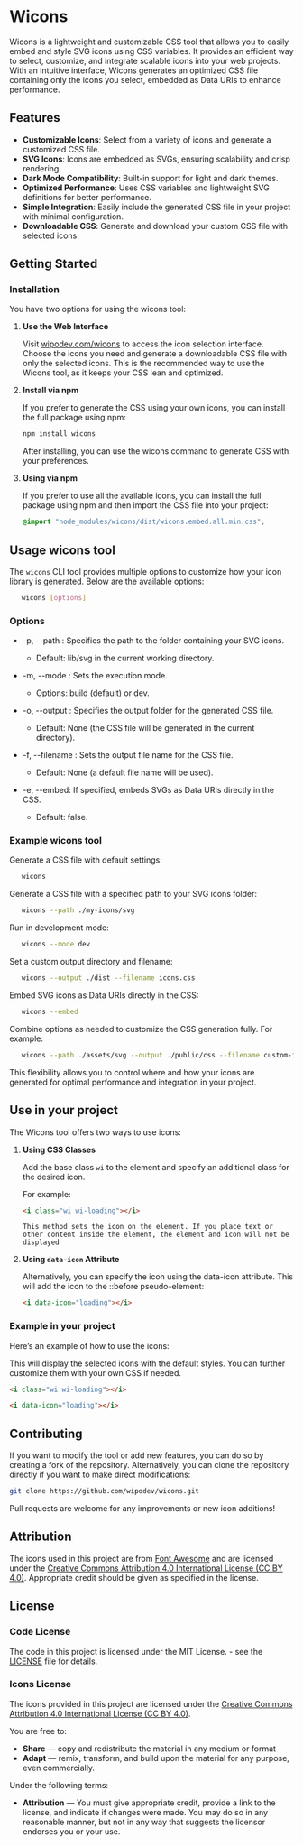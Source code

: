 # Wicons

Wicons is a lightweight and customizable CSS tool that allows you to easily embed and style SVG icons using CSS variables. It provides an efficient way to select, customize, and integrate scalable icons into your web projects. With an intuitive interface, Wicons generates an optimized CSS file containing only the icons you select, embedded as Data URIs to enhance performance.

## Features

- **Customizable Icons**: Select from a variety of icons and generate a customized CSS file.
- **SVG Icons**: Icons are embedded as SVGs, ensuring scalability and crisp rendering.
- **Dark Mode Compatibility**: Built-in support for light and dark themes.
- **Optimized Performance**: Uses CSS variables and lightweight SVG definitions for better performance.
- **Simple Integration**: Easily include the generated CSS file in your project with minimal configuration.
- **Downloadable CSS**: Generate and download your custom CSS file with selected icons.

## Getting Started

### Installation

You have two options for using the wicons tool:

1. **Use the Web Interface**

   Visit [wipodev.com/wicons](https://wipodev.com/wicons) to access the icon selection interface. Choose the icons you need and generate a downloadable CSS file with only the selected icons. This is the recommended way to use the Wicons tool, as it keeps your CSS lean and optimized.

2. **Install via npm**

   If you prefer to generate the CSS using your own icons, you can install the full package using npm:

   ```bash
   npm install wicons
   ```

   After installing, you can use the wicons command to generate CSS with your preferences.

3. **Using via npm**

   If you prefer to use all the available icons, you can install the full package using npm and then import the CSS file into your project:

   ```css
   @import "node_modules/wicons/dist/wicons.embed.all.min.css";
   ```

## Usage wicons tool

The `wicons` CLI tool provides multiple options to customize how your icon library is generated. Below are the available options:

```bash
   wicons [options]
```

### Options

- -p, --path <path>: Specifies the path to the folder containing your SVG icons.

  - Default: lib/svg in the current working directory.

- -m, --mode <mode>: Sets the execution mode.

  - Options: build (default) or dev.

- -o, --output <output>: Specifies the output folder for the generated CSS file.

  - Default: None (the CSS file will be generated in the current directory).

- -f, --filename <filename>: Sets the output file name for the CSS file.

  - Default: None (a default file name will be used).

- -e, --embed: If specified, embeds SVGs as Data URIs directly in the CSS.
  - Default: false.

### Example wicons tool

Generate a CSS file with default settings:

```bash
   wicons
```

Generate a CSS file with a specified path to your SVG icons folder:

```bash
   wicons --path ./my-icons/svg
```

Run in development mode:

```bash
   wicons --mode dev
```

Set a custom output directory and filename:

```bash
   wicons --output ./dist --filename icons.css
```

Embed SVG icons as Data URIs directly in the CSS:

```bash
   wicons --embed
```

Combine options as needed to customize the CSS generation fully. For example:

```bash
   wicons --path ./assets/svg --output ./public/css --filename custom-icons.css --embed
```

This flexibility allows you to control where and how your icons are generated for optimal performance and integration in your project.

## Use in your project

The Wicons tool offers two ways to use icons:

1. **Using CSS Classes**

   Add the base class `wi` to the element and specify an additional class for the desired icon.

   For example:

   ```html
   <i class="wi wi-loading"></i>
   ```

   ```warning
   This method sets the icon on the element. If you place text or other content inside the element, the element and icon will not be displayed
   ```

2. **Using `data-icon` Attribute**

   Alternatively, you can specify the icon using the data-icon attribute. This will add the icon to the ::before pseudo-element:

   ```html
   <i data-icon="loading"></i>
   ```

### Example in your project

Here’s an example of how to use the icons:

This will display the selected icons with the default styles. You can further customize them with your own CSS if needed.

```html
<i class="wi wi-loading"></i>

<i data-icon="loading"></i>
```

## Contributing

If you want to modify the tool or add new features, you can do so by creating a fork of the repository. Alternatively, you can clone the repository directly if you want to make direct modifications:

```bash
git clone https://github.com/wipodev/wicons.git
```

Pull requests are welcome for any improvements or new icon additions!

## Attribution

The icons used in this project are from [Font Awesome](https://fontawesome.com) and are licensed under the [Creative Commons Attribution 4.0 International License (CC BY 4.0)](https://creativecommons.org/licenses/by/4.0/). Appropriate credit should be given as specified in the license.

## License

### Code License

The code in this project is licensed under the MIT License. - see the [LICENSE](https://github.com/wipodev/Wicons/blob/main/LICENCE) file for details.

### Icons License

The icons provided in this project are licensed under the [Creative Commons Attribution 4.0 International License (CC BY 4.0)](https://creativecommons.org/licenses/by/4.0/).

You are free to:

- **Share** — copy and redistribute the material in any medium or format
- **Adapt** — remix, transform, and build upon the material for any purpose, even commercially.

Under the following terms:

- **Attribution** — You must give appropriate credit, provide a link to the license, and indicate if changes were made. You may do so in any reasonable manner, but not in any way that suggests the licensor endorses you or your use.
